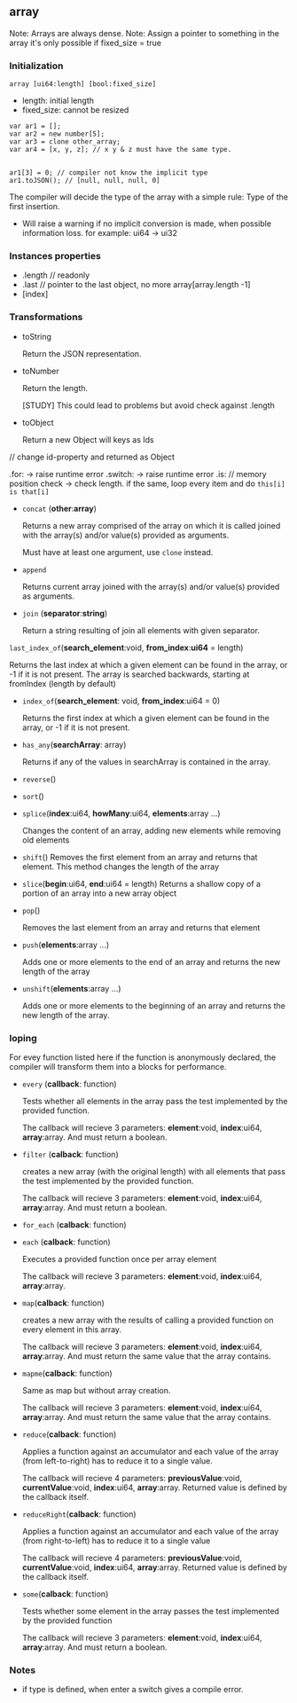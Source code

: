 ## array

Note: Arrays are always dense.
Note: Assign a pointer to something in the array it's only possible if fixed_size = true

### Initialization

```
array [ui64:length] [bool:fixed_size]
```

* length: initial length
* fixed_size: cannot be resized

```
var ar1 = [];
var ar2 = new number[5];
var ar3 = clone other_array;
var ar4 = [x, y, z]; // x y & z must have the same type.


ar1[3] = 0; // compiler not know the implicit type
ar1.toJSON(); // [null, null, null, 0]
```

The compiler will decide the type of the array with a simple rule: Type of the first insertion.

* Will raise a warning if no implicit conversion is made, when possible information loss. for example: ui64 -> ui32

### Instances properties

* .length // readonly
* .last // pointer to the last object, no more array[array.length -1]
* [index]

### Transformations
* toString

  Return the JSON representation.

* toNumber

  Return the length.

  [STUDY] This could lead to problems but avoid check against .length

* toObject

  Return a new Object will keys as Ids

 // change id-property and returned as Object

.for: -> raise runtime error
.switch: -> raise runtime error
.is: // memory position check -> check length. if the same, loop every item and do `this[i] is that[i]`

* `concat` (**other**:**array**)

  Returns a new array comprised of the array on which it is called joined with the array(s) and/or value(s) provided as arguments.
  
  Must have at least one argument, use `clone` instead.

* `append`

  Returns current array joined with the array(s) and/or value(s) provided as arguments.

* `join` (**separator**:**string**)

  Return a string resulting of join all elements with given separator. 

`last_index_of`(**search_element**:void, **from_index**:**ui64** = length)

  Returns the last index at which a given element can be found in the array, or -1 if it is not present. The array is searched backwards, starting at fromIndex (length by default)

* `index_of`(**search_element**: void, **from_index**:ui64 = 0)

  Returns the first index at which a given element can be found in the array, or -1 if it is not present.

* `has_any`(**searchArray**: array)

  Returns if any of the values in searchArray is contained in the array.
  
* `reverse`()
* `sort`()
* `splice`(**index**:ui64, **howMany**:ui64, **elements**:array ...)

  Changes the content of an array, adding new elements while removing old elements

* `shift`()
  Removes the first element from an array and returns that element. This method changes the length of the array

* `slice`(**begin**:ui64, **end**:ui64 = length)
  Returns a shallow copy of a portion of an array into a new array object

* `pop`()

  Removes the last element from an array and returns that element
  
* `push`(**elements**:array ...)

  Adds one or more elements to the end of an array and returns the new length of the array

* `unshift`(**elements**:array ...)

  Adds one or more elements to the beginning of an array and returns the new length of the array.


### loping

For evey function listed here if the function is anonymously declared, the compiler will transform them into a blocks for performance.

* `every` (**callback**: function)

  Tests whether all elements in the array pass the test implemented by the provided function.
  
  The callback will recieve 3 parameters: **element**:void, **index**:ui64, **array**:array. And must return a boolean.

* `filter` (**calback**: function)

  creates a new array (with the original length) with all elements that pass the test implemented by the provided function.
  
  The callback will recieve 3 parameters: **element**:void, **index**:ui64, **array**:array. And must return a boolean.

* `for_each`  (**calback**: function)
* `each` (**calback**: function)

  Executes a provided function once per array element
  
  The callback will recieve 3 parameters: **element**:void, **index**:ui64, **array**:array.

* `map`(**calback**: function)

  creates a new array with the results of calling a provided function on every element in this array.
  
  The callback will recieve 3 parameters: **element**:void, **index**:ui64, **array**:array. And must return the same value that the array contains.

* `mapme`(**calback**: function)

  Same as map but without array creation.
  
  The callback will recieve 3 parameters: **element**:void, **index**:ui64, **array**:array. And must return the same value that the array contains.

* `reduce`(**calback**: function)

  Applies a function against an accumulator and each value of the array (from left-to-right) has to reduce it to a single value.
  
  The callback will recieve 4 parameters: **previousValue**:void, **currentValue**:void, **index**:ui64, **array**:array. Returned value is defined by the callback itself.

* `reduceRight`(**calback**: function)

  Applies a function against an accumulator and each value of the array (from right-to-left) has to reduce it to a single value
  
  The callback will recieve 4 parameters: **previousValue**:void, **currentValue**:void, **index**:ui64, **array**:array. Returned value is defined by the callback itself.

* `some`(**calback**: function)

  Tests whether some element in the array passes the test implemented by the provided function
  
  The callback will recieve 3 parameters: **element**:void, **index**:ui64, **array**:array. And must return a boolean.


### Notes

* if type is defined, when enter a switch gives a compile error.
